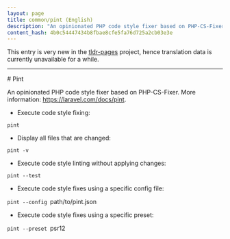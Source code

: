 ```yaml
---
layout: page
title: common/pint (English)
description: "An opinionated PHP code style fixer based on PHP-CS-Fixer."
content_hash: 4b0c54447434b8fbae8cfe5fa76d725a2cb03e3e
---
```


This entry is very new in the [tldr-pages](https://github.com/tldr-pages/tldr) project, hence translation data is currently unavailable for a while.

<hr># Pint

An opinionated PHP code style fixer based on PHP-CS-Fixer.
More information: <https://laravel.com/docs/pint>.

- Execute code style fixing:

`pint`

- Display all files that are changed:

`pint -v`

- Execute code style linting without applying changes:

`pint --test`

- Execute code style fixes using a specific config file:

`pint --config `<span class="tldr-var badge badge-pill bg-dark-lm bg-white-dm text-white-lm text-dark-dm font-weight-bold">path/to/pint.json</span>

- Execute code style fixes using a specific preset:

`pint --preset `<span class="tldr-var badge badge-pill bg-dark-lm bg-white-dm text-white-lm text-dark-dm font-weight-bold">psr12</span>

